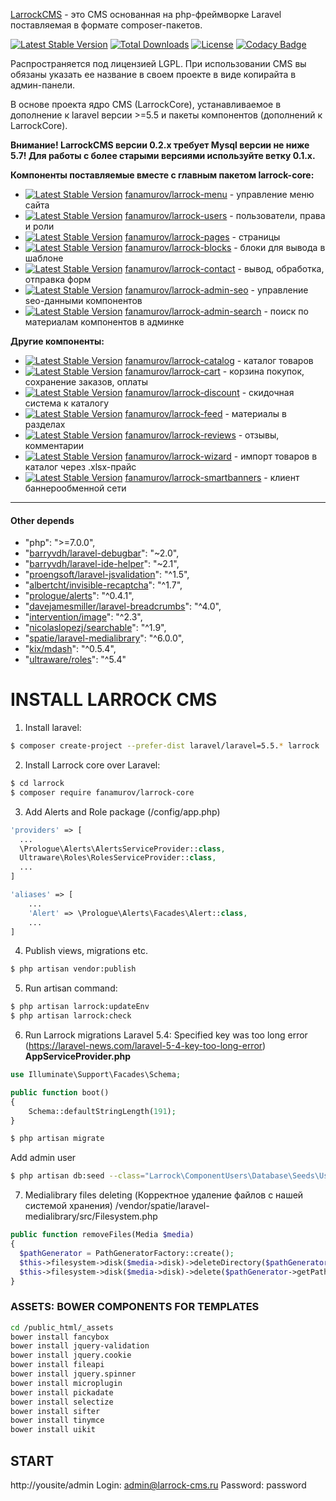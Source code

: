 
[LarrockCMS](https://github.com/Fanamurov/larrock-core) - это CMS основанная на php-фреймворке Laravel поставляемая в формате composer-пакетов.

[![Latest Stable Version](https://poser.pugx.org/fanamurov/larrock-core/v/stable)](https://packagist.org/packages/fanamurov/larrock-core) [![Total Downloads](https://poser.pugx.org/fanamurov/larrock-core/downloads)](https://packagist.org/packages/fanamurov/larrock-core) [![License](https://poser.pugx.org/fanamurov/larrock-core/license)](https://packagist.org/packages/fanamurov/larrock-core) [![Codacy Badge](https://api.codacy.com/project/badge/Grade/1a0fb19f2e024607a1d40260c8baa5e7)](https://www.codacy.com/app/Fanamurov/larrock-core?utm_source=github.com&amp;utm_medium=referral&amp;utm_content=Fanamurov/larrock-core&amp;utm_campaign=Badge_Grade)

Распространяется под лицензией LGPL. При использовании CMS вы обязаны указать ее название в своем проекте в виде копирайта в админ-панели.

В основе проекта ядро CMS (LarrockCore), устанавливаемое в дополнение к laravel версии >=5.5 и пакеты компонентов (дополнений к LarrockCore).

**Внимание! LarrockCMS версии 0.2.x требует Mysql версии не ниже 5.7! Для работы с более старыми версиями используйте ветку 0.1.x.**

**Компоненты поставляемые вместе с главным пакетом larrock-core:**

* [![Latest Stable Version](https://poser.pugx.org/fanamurov/larrock-menu/v/stable)](https://packagist.org/packages/fanamurov/larrock-menu) [fanamurov/larrock-menu](https://github.com/Fanamurov/larrock-menu) - управление меню сайта
* [![Latest Stable Version](https://poser.pugx.org/fanamurov/larrock-users/v/stable)](https://packagist.org/packages/fanamurov/larrock-users) [fanamurov/larrock-users](https://github.com/Fanamurov/larrock-users) - пользователи, права и роли
* [![Latest Stable Version](https://poser.pugx.org/fanamurov/larrock-pages/v/stable)](https://packagist.org/packages/fanamurov/larrock-pages) [fanamurov/larrock-pages](https://github.com/Fanamurov/larrock-pages) - страницы
* [![Latest Stable Version](https://poser.pugx.org/fanamurov/larrock-blocks/v/stable)](https://packagist.org/packages/fanamurov/larrock-blocks) [fanamurov/larrock-blocks](https://github.com/Fanamurov/larrock-blocks) - блоки для вывода в шаблоне
* [![Latest Stable Version](https://poser.pugx.org/fanamurov/larrock-contact/v/stable)](https://packagist.org/packages/fanamurov/larrock-contact) [fanamurov/larrock-contact](https://github.com/Fanamurov/larrock-contact) - вывод, обработка, отправка форм
* [![Latest Stable Version](https://poser.pugx.org/fanamurov/larrock-admin-seo/v/stable)](https://packagist.org/packages/fanamurov/larrock-admin-seo) [fanamurov/larrock-admin-seo](https://github.com/Fanamurov/larrock-admin-seo) - управление seo-данными компонентов
* [![Latest Stable Version](https://poser.pugx.org/fanamurov/larrock-admin-search/v/stable)](https://packagist.org/packages/fanamurov/larrock-core) [fanamurov/larrock-admin-search](https://github.com/Fanamurov/larrock-admin-search) - поиск по материалам компонентов в админке

**Другие компоненты:**

* [![Latest Stable Version](https://poser.pugx.org/fanamurov/larrock-catalog/v/stable)](https://packagist.org/packages/fanamurov/larrock-catalog) [fanamurov/larrock-catalog](https://github.com/Fanamurov/larrock-catalog) - каталог товаров
* [![Latest Stable Version](https://poser.pugx.org/fanamurov/larrock-cart/v/stable)](https://packagist.org/packages/fanamurov/larrock-cart) [fanamurov/larrock-cart](https://github.com/Fanamurov/larrock-cart) - корзина покупок, сохранение заказов, оплаты
* [![Latest Stable Version](https://poser.pugx.org/fanamurov/larrock-discount/v/stable)](https://packagist.org/packages/fanamurov/larrock-discount) [fanamurov/larrock-discount](https://github.com/Fanamurov/larrock-discount) - скидочная система к каталогу
* [![Latest Stable Version](https://poser.pugx.org/fanamurov/larrock-feed/v/stable)](https://packagist.org/packages/fanamurov/larrock-feed) [fanamurov/larrock-feed](https://github.com/Fanamurov/larrock-feed) - материалы в разделах
* [![Latest Stable Version](https://poser.pugx.org/fanamurov/larrock-reviews/v/stable)](https://packagist.org/packages/fanamurov/larrock-reviews) [fanamurov/larrock-reviews](https://github.com/Fanamurov/larrock-reviews) - отзывы, комментарии
* [![Latest Stable Version](https://poser.pugx.org/fanamurov/larrock-wizard/v/stable)](https://packagist.org/packages/fanamurov/larrock-wizard) [fanamurov/larrock-wizard](https://github.com/Fanamurov/larrock-wizard) - импорт товаров в каталог через .xlsx-прайс
* [![Latest Stable Version](https://poser.pugx.org/fanamurov/larrock-smartbanners/v/stable)](https://packagist.org/packages/fanamurov/larrock-smartbanners) [fanamurov/larrock-smartbanners](https://github.com/Fanamurov/larrock-smartbanners) - клиент баннерообменной сети


***

#### Other depends
- "php": ">=7.0.0",
- "[barryvdh/laravel-debugbar](https://github.com/barryvdh/laravel-debugbar)": "~2.0",
- "[barryvdh/laravel-ide-helper](https://github.com/barryvdh/laravel-ide-helper)": "~2.1",
- "[proengsoft/laravel-jsvalidation](https://github.com/proengsoft/laravel-jsvalidation)": "^1.5",
- "[albertcht/invisible-recaptcha](https://github.com/albertcht/invisible-recaptcha)": "^1.7",
- "[prologue/alerts](https://github.com/prologuephp/alerts)": "^0.4.1",
- "[davejamesmiller/laravel-breadcrumbs](https://github.com/davejamesmiller/laravel-breadcrumbs)": "^4.0",
- "[intervention/image](https://github.com/Intervention/image)": "^2.3",
- "[nicolaslopezj/searchable](https://github.com/nicolaslopezj/searchable)": "^1.9",
- "[spatie/laravel-medialibrary](https://github.com/spatie/laravel-medialibrary)": "^6.0.0",
- "[kix/mdash](https://github.com/kix/mdash-bundle)": "^0.5.4",
- "[ultraware/roles](https://github.com/ultraware/roles)": "^5.4"


# INSTALL LARROCK CMS

1. Install laravel:
  ```sh
  $ composer create-project --prefer-dist laravel/laravel=5.5.* larrock
  ```

2. Install Larrock core over Laravel:
  ```sh
  $ cd larrock
  $ composer require fanamurov/larrock-core
  ```

3. Add Alerts and Role package (/config/app.php)
  ```php
  'providers' => [
    ...
    \Prologue\Alerts\AlertsServiceProvider::class,
    Ultraware\Roles\RolesServiceProvider::class,
    ...
  ]
  
  'aliases' => [
      ...
      'Alert' => \Prologue\Alerts\Facades\Alert::class,
      ...
  ]
  ```

4. Publish views, migrations etc.
  ```sh
  $ php artisan vendor:publish
  ```
       
5. Run artisan command:
  ```sh
  $ php artisan larrock:updateEnv
  $ php artisan larrock:check
  ```
  
  
6. Run Larrock migrations
  Laravel 5.4: Specified key was too long error (https://laravel-news.com/laravel-5-4-key-too-long-error)
  **AppServiceProvider.php**
  
  ```php
  use Illuminate\Support\Facades\Schema;
  
  public function boot()
  {
      Schema::defaultStringLength(191);
  }
  ```
  
  ```sh
  $ php artisan migrate
  ```
  Add admin user
  ```sh
  $ php artisan db:seed --class="Larrock\ComponentUsers\Database\Seeds\UsersTableSeeder"
  ```

7. Medialibrary files deleting (Корректное удаление файлов с нашей системой хранения)
  /vendor/spatie/laravel-medialibrary/src/Filesystem.php
  ```php
  public function removeFiles(Media $media)
  {
    $pathGenerator = PathGeneratorFactory::create();
    $this->filesystem->disk($media->disk)->deleteDirectory($pathGenerator->getPathForConversions($media));
    $this->filesystem->disk($media->disk)->delete($pathGenerator->getPath($media) .'/'. $media->file_name);
  }
  ```
  
### ASSETS: BOWER COMPONENTS FOR TEMPLATES
```sh
cd /public_html/_assets
bower install fancybox
bower install jquery-validation
bower install jquery.cookie
bower install fileapi
bower install jquery.spinner
bower install microplugin
bower install pickadate
bower install selectize
bower install sifter
bower install tinymce
bower install uikit
```

## START
http://yousite/admin
Login: admin@larrock-cms.ru
Password: password